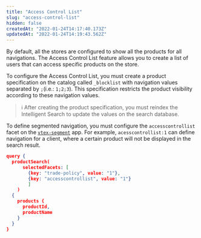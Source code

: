 ```yaml
---
title: "Access Control List"
slug: "access-control-list"
hidden: false
createdAt: "2022-01-24T14:17:40.173Z"
updatedAt: "2022-01-24T14:19:43.562Z"
---
```

By default, all the stores are configured to show all the products for all navigations. The Access Control List feature allows you to create a list of users that can access specific products on the store.
 
To configure the Access Control List, you must create a product specification on the catalog called `_blocklist` with navigation values separated by `;`(i.e.: `1;2;3`). This specification restricts the product visibility according to these navigation values.
 
>ℹ After creating the product specification, you must reindex the Intelligent Search to update the values on the search database.
 
To define segmented navigation, you must configure the `accesscontrollist` facet on the [`vtex-segment`](https://developers.vtex.com/vtex-developer-docs/docs/vtex-io-documentation-segmenting-the-search-result) app. For example, `acesscontrollist:1` can define navigation for a client, where a certain product will not be displayed in the search result.
 
 
```json
query {
  productSearch(
      selectedFacets: [
        {key: "trade-policy", value: "1"},
        {key: "accesscontrollist", value: "1"}
        ]
    )
  {
    products {
      productId,
      productName
    }
  }
}
```